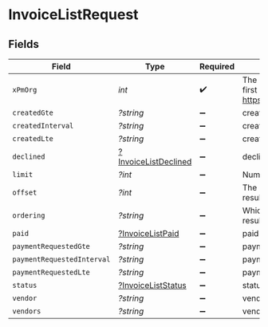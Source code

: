 # InvoiceListRequest


## Fields

| Field                                                                                                                    | Type                                                                                                                     | Required                                                                                                                 | Description                                                                                                              |
| ------------------------------------------------------------------------------------------------------------------------ | ------------------------------------------------------------------------------------------------------------------------ | ------------------------------------------------------------------------------------------------------------------------ | ------------------------------------------------------------------------------------------------------------------------ |
| `xPmOrg`                                                                                                                 | *int*                                                                                                                    | :heavy_check_mark:                                                                                                       | The management ID (MID), found in the first number of your URL when logged in:  https://app.propertymeld.com/{MID}/m/123 |
| `createdGte`                                                                                                             | *?string*                                                                                                                | :heavy_minus_sign:                                                                                                       | created__gte                                                                                                             |
| `createdInterval`                                                                                                        | *?string*                                                                                                                | :heavy_minus_sign:                                                                                                       | created__interval                                                                                                        |
| `createdLte`                                                                                                             | *?string*                                                                                                                | :heavy_minus_sign:                                                                                                       | created__lte                                                                                                             |
| `declined`                                                                                                               | [?InvoiceListDeclined](../../models/operations/InvoiceListDeclined.md)                                                   | :heavy_minus_sign:                                                                                                       | declined                                                                                                                 |
| `limit`                                                                                                                  | *?int*                                                                                                                   | :heavy_minus_sign:                                                                                                       | Number of results to return per page.                                                                                    |
| `offset`                                                                                                                 | *?int*                                                                                                                   | :heavy_minus_sign:                                                                                                       | The initial index from which to return the results.                                                                      |
| `ordering`                                                                                                               | *?string*                                                                                                                | :heavy_minus_sign:                                                                                                       | Which field to use when ordering the results.                                                                            |
| `paid`                                                                                                                   | [?InvoiceListPaid](../../models/operations/InvoiceListPaid.md)                                                           | :heavy_minus_sign:                                                                                                       | paid                                                                                                                     |
| `paymentRequestedGte`                                                                                                    | *?string*                                                                                                                | :heavy_minus_sign:                                                                                                       | payment_requested__gte                                                                                                   |
| `paymentRequestedInterval`                                                                                               | *?string*                                                                                                                | :heavy_minus_sign:                                                                                                       | payment_requested__interval                                                                                              |
| `paymentRequestedLte`                                                                                                    | *?string*                                                                                                                | :heavy_minus_sign:                                                                                                       | payment_requested__lte                                                                                                   |
| `status`                                                                                                                 | [?InvoiceListStatus](../../models/operations/InvoiceListStatus.md)                                                       | :heavy_minus_sign:                                                                                                       | status                                                                                                                   |
| `vendor`                                                                                                                 | *?string*                                                                                                                | :heavy_minus_sign:                                                                                                       | vendor                                                                                                                   |
| `vendors`                                                                                                                | *?string*                                                                                                                | :heavy_minus_sign:                                                                                                       | vendors                                                                                                                  |
